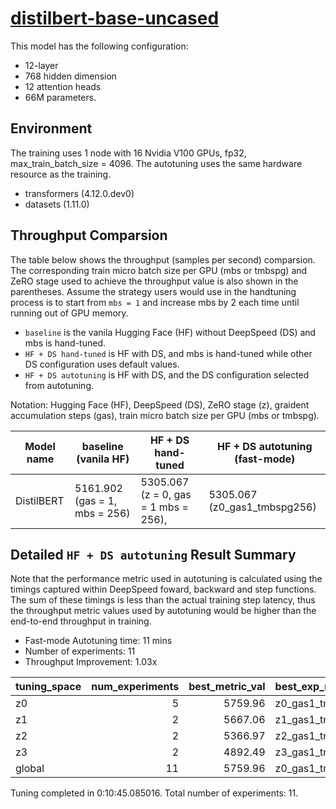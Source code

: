 # [distilbert-base-uncased](https://huggingface.co/distilbert-base-uncased)

This model has the following configuration:

- 12-layer
- 768 hidden dimension
- 12 attention heads
- 66M parameters.

## Environment

The training uses 1 node with 16 Nvidia V100 GPUs, fp32, max_train_batch_size = 4096. The autotuning uses the same hardware resource as the training.

- transformers (4.12.0.dev0)
- datasets (1.11.0)

## Throughput Comparsion

The table below shows the throughput (samples per second) comparsion. The corresponding train micro batch size per GPU (mbs or tmbspg) and ZeRO stage used to achieve the throughput value is also shown in the parentheses. Assume the strategy users would use in the handtuning process is to start from `mbs = 1` and increase mbs by 2 each time until running out of GPU memory.
 - `baseline` is the vanila Hugging Face (HF) without DeepSpeed (DS) and mbs is hand-tuned.
 - `HF + DS hand-tuned` is HF with DS, and mbs is hand-tuned while other DS configuration uses default values.
 - `HF + DS autotuning` is HF with DS, and the DS configuration selected from autotuning.

Notation: Hugging Face (HF), DeepSpeed (DS), ZeRO stage (z), graident accumulation steps (gas), train micro batch size per GPU (mbs or tmbspg).

| Model name | baseline (vanila HF)          | HF + DS hand-tuned                   | HF + DS autotuning (fast-mode) |
| ---------- | ----------------------------- | ------------------------------------ | ------------------------------ |
| DistilBERT | 5161.902 (gas = 1, mbs = 256) | 5305.067 (z = 0, gas = 1 mbs = 256), | 5305.067 (z0_gas1_tmbspg256)   |

## Detailed `HF + DS autotuning` Result Summary

Note that the performance metric used in autotuning is calculated using the timings captured within DeepSpeed foward, backward and step functions. The sum of these timings is less than the actual training step latency, thus the throughput metric values used by autotuning would be higher than the end-to-end throughput in training.

- Fast-mode Autotuning time: 11 mins
- Number of experiments: 11
- Throughput Improvement: 1.03x

| tuning_space | num_experiments | best_metric_val | best_exp_name     |
| :----------- | --------------: | --------------: | :---------------- |
| z0           |               5 |         5759.96 | z0_gas1_tmbspg256 |
| z1           |               2 |         5667.06 | z1_gas1_tmbspg256 |
| z2           |               2 |         5366.97 | z2_gas1_tmbspg256 |
| z3           |               2 |         4892.49 | z3_gas1_tmbspg256 |
| global       |              11 |         5759.96 | z0_gas1_tmbspg256 |

Tuning completed in 0:10:45.085016. Total number of experiments: 11.
